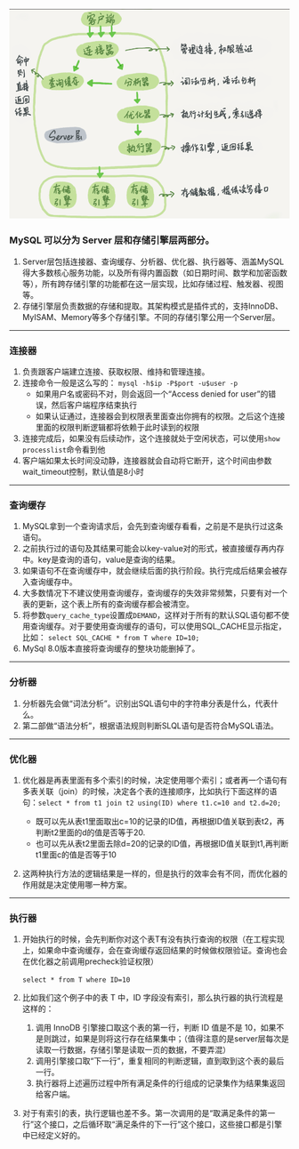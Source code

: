 ![image](source/1-1.png)
### MySQL 可以分为 Server 层和存储引擎层两部分。
1. Server层包括连接器、查询缓存、分析器、优化器、执行器等、涵盖MySQL得大多数核心服务功能，以及所有得内置函数（如日期时间、数学和加密函数等），所有跨存储引擎的功能都在这一层实现，比如存储过程、触发器、视图等。
2. 存储引擎层负责数据的存储和提取。其架构模式是插件式的，支持InnoDB、MyISAM、Memory等多个存储引擎。不同的存储引擎公用一个Server层。

* * *

### 连接器
1. 负责跟客户端建立连接、获取权限、维持和管理连接。
2. 连接命令一般是这么写的： ```mysql -h$ip -P$port -u$user -p```
    * 如果用户名或密码不对，则会返回一个“Access denied for user”的错误，然后客户端程序结束执行
    * 如果认证通过，连接器会到权限表里面查出你拥有的权限。之后这个连接里面的权限判断逻辑都将依赖于此时读到的权限
3. 连接完成后，如果没有后续动作，这个连接就处于空闲状态，可以使用```show processlist```命令看到他
4. 客户端如果太长时间没动静，连接器就会自动将它断开，这个时间由参数wait_timeout控制，默认值是8小时

* * *

### 查询缓存
1. MySQL拿到一个查询请求后，会先到查询缓存看看，之前是不是执行过这条语句。
2. 之前执行过的语句及其结果可能会以key-value对的形式，被直接缓存再内存中。key是查询的语句，value是查询的结果。
3. 如果语句不在查询缓存中，就会继续后面的执行阶段。执行完成后结果会被存入查询缓存中。
4. 大多数情况下不建议使用查询缓存，查询缓存的失效非常频繁，只要有对一个表的更新，这个表上所有的查询缓存都会被清空。
5. 将参数```query_cache_type```设置成```DEMAND```，这样对于所有的默认SQL语句都不使用查询缓存。对于要使用查询缓存的语句，可以使用SQL_CACHE显示指定，比如：
```select SQL_CACHE * from T where ID=10;```
6. MySql 8.0版本直接将查询缓存的整块功能删掉了。

* * *

### 分析器
1. 分析器先会做“词法分析”。识别出SQL语句中的字符串分表是什么，代表什么。
2. 第二部做“语法分析”，根据语法规则判断SLQL语句是否符合MySQL语法。

* * *

### 优化器
1. 优化器是再表里面有多个索引的时候，决定使用哪个索引；或者再一个语句有多表关联（join）的时候，决定各个表的连接顺序，比如执行下面这样的语句：```select * from t1 join t2 using(ID) where t1.c=10 and t2.d=20;```

    * 既可以先从表t1里面取出c=10的记录的ID值，再根据ID值关联到表t2，再判断t2里面的d的值是否等于20.
    * 也可以先从表t2里面去除d=20的记录的ID值，再根据ID值关联到t1,再判断t1里面c的值是否等于10
2. 这两种执行方法的逻辑结果是一样的，但是执行的效率会有不同，而优化器的作用就是决定使用哪一种方案。

* * *

### 执行器
1. 开始执行的时候，会先判断你对这个表T有没有执行查询的权限（在工程实现上，如果命中查询缓存，会在查询缓存返回结果的时候做权限验证。查询也会在优化器之前调用precheck验证权限）

     ```select * from T where ID=10```
2. 比如我们这个例子中的表 T 中，ID 字段没有索引，那么执行器的执行流程是这样的：
    1. 调用 InnoDB 引擎接口取这个表的第一行，判断 ID 值是不是 10，如果不是则跳过，如果是则将这行存在结果集中；（值得注意的是server层每次是读取一行数据，存储引擎是读取一页的数据，不要弄混）
    2. 调用引擎接口取“下一行”，重复相同的判断逻辑，直到取到这个表的最后一行。
    3. 执行器将上述遍历过程中所有满足条件的行组成的记录集作为结果集返回给客户端。

3. 对于有索引的表，执行逻辑也差不多。第一次调用的是“取满足条件的第一行”这个接口，之后循环取“满足条件的下一行”这个接口，这些接口都是引擎中已经定义好的。

    




